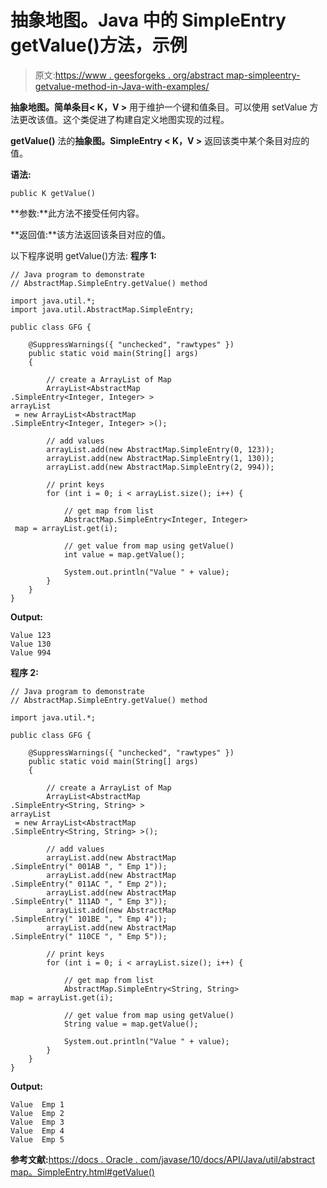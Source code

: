 # 抽象地图。Java 中的 SimpleEntry getValue()方法，示例

> 原文:[https://www . geesforgeks . org/abstract map-simpleentry-getvalue-method-in-Java-with-examples/](https://www.geeksforgeeks.org/abstractmap-simpleentry-getvalue-method-in-java-with-examples/)

**抽象地图。简单条目< K，V >** 用于维护一个键和值条目。可以使用 setValue 方法更改该值。这个类促进了构建自定义地图实现的过程。

**getValue()** 法的**抽象图。SimpleEntry < K，V >** 返回该类中某个条目对应的值。

**语法:**

```
public K getValue()

```

**参数:**此方法不接受任何内容。

**返回值:**该方法返回该条目对应的值。

以下程序说明 getValue()方法:
**程序 1:**

```
// Java program to demonstrate
// AbstractMap.SimpleEntry.getValue() method

import java.util.*;
import java.util.AbstractMap.SimpleEntry;

public class GFG {

    @SuppressWarnings({ "unchecked", "rawtypes" })
    public static void main(String[] args)
    {

        // create a ArrayList of Map
        ArrayList<AbstractMap
.SimpleEntry<Integer, Integer> > 
arrayList
 = new ArrayList<AbstractMap
.SimpleEntry<Integer, Integer> >();

        // add values
        arrayList.add(new AbstractMap.SimpleEntry(0, 123));
        arrayList.add(new AbstractMap.SimpleEntry(1, 130));
        arrayList.add(new AbstractMap.SimpleEntry(2, 994));

        // print keys
        for (int i = 0; i < arrayList.size(); i++) {

            // get map from list
            AbstractMap.SimpleEntry<Integer, Integer>
 map = arrayList.get(i);

            // get value from map using getValue()
            int value = map.getValue();

            System.out.println("Value " + value);
        }
    }
}
```

**Output:**

```
Value 123
Value 130
Value 994

```

**程序 2:**

```
// Java program to demonstrate
// AbstractMap.SimpleEntry.getValue() method

import java.util.*;

public class GFG {

    @SuppressWarnings({ "unchecked", "rawtypes" })
    public static void main(String[] args)
    {

        // create a ArrayList of Map
        ArrayList<AbstractMap
.SimpleEntry<String, String> > 
arrayList
 = new ArrayList<AbstractMap
.SimpleEntry<String, String> >();

        // add values
        arrayList.add(new AbstractMap
.SimpleEntry(" 001AB ", " Emp 1"));
        arrayList.add(new AbstractMap
.SimpleEntry(" 011AC ", " Emp 2"));
        arrayList.add(new AbstractMap
.SimpleEntry(" 111AD ", " Emp 3"));
        arrayList.add(new AbstractMap
.SimpleEntry(" 101BE ", " Emp 4"));
        arrayList.add(new AbstractMap
.SimpleEntry(" 110CE ", " Emp 5"));

        // print keys
        for (int i = 0; i < arrayList.size(); i++) {

            // get map from list
            AbstractMap.SimpleEntry<String, String> 
map = arrayList.get(i);

            // get value from map using getValue()
            String value = map.getValue();

            System.out.println("Value " + value);
        }
    }
}
```

**Output:**

```
Value  Emp 1
Value  Emp 2
Value  Emp 3
Value  Emp 4
Value  Emp 5

```

**参考文献:**[https://docs . Oracle . com/javase/10/docs/API/Java/util/abstract map。SimpleEntry.html#getValue()](https://docs.oracle.com/javase/10/docs/api/java/util/AbstractMap.SimpleEntry.html#getValue())